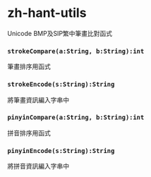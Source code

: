 # zh-hant-utils

Unicode BMP及SIP繁中筆畫比對函式

### `strokeCompare(a:String, b:String):int`

筆畫排序用函式

### `strokeEncode(s:String):String`

將筆畫資訊編入字串中

### `pinyinCompare(a:String, b:String):int`

拼音排序用函式

### `pinyinEncode(s:String):String`

將拼音資訊編入字串中